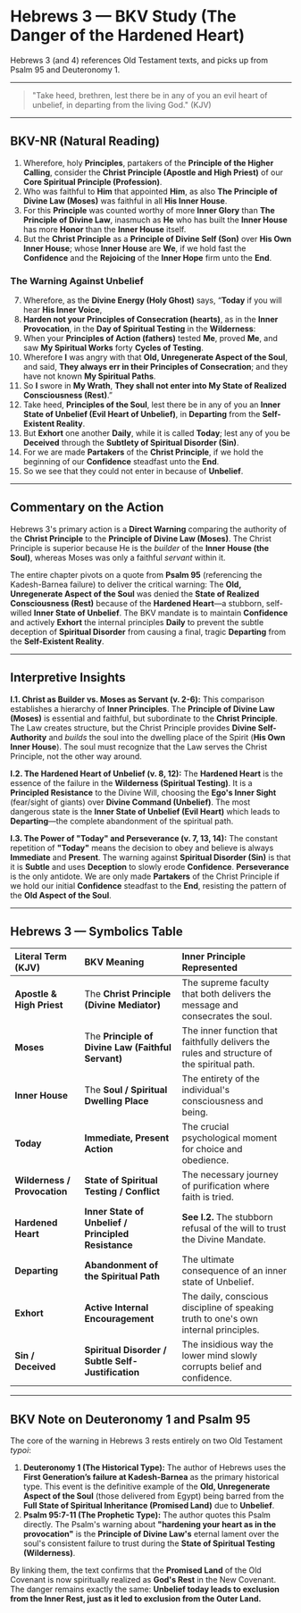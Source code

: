 
# Hebrews 3 — BKV Study (The Danger of the Hardened Heart)

Hebrews 3 (and 4) references Old Testament texts, and picks up from Psalm 95 and Deuteronomy 1.

---

> "Take heed, brethren, lest there be in any of you an evil heart of unbelief, in departing from the living God." (KJV)

---

## BKV-NR (Natural Reading)

1. Wherefore, holy **Principles**, partakers of the **Principle of the Higher Calling**, consider the **Christ Principle (Apostle and High Priest)** of our **Core Spiritual Principle (Profession)**.
2. Who was faithful to **Him** that appointed **Him**, as also **The Principle of Divine Law (Moses)** was faithful in all **His Inner House**.
3. For this **Principle** was counted worthy of more **Inner Glory** than **The Principle of Divine Law**, inasmuch as **He** who has built the **Inner House** has more **Honor** than the **Inner House** itself.
6. But the **Christ Principle** as a **Principle of Divine Self (Son)** over **His Own Inner House**; whose **Inner House** are **We**, if we hold fast the **Confidence** and the **Rejoicing** of the **Inner Hope** firm unto the **End**.

### The Warning Against Unbelief

7. Wherefore, as the **Divine Energy (Holy Ghost)** says, “**Today** if you will hear **His Inner Voice**,
8. **Harden not your Principles of Consecration (hearts)**, as in the **Inner Provocation**, in the **Day of Spiritual Testing** in the **Wilderness**:
9. When your **Principles of Action (fathers)** tested **Me**, proved **Me**, and saw **My Spiritual Works** forty **Cycles of Testing**.
10. Wherefore **I** was angry with that **Old, Unregenerate Aspect of the Soul**, and said, **They always err in their Principles of Consecration**; and they have not known **My Spiritual Paths**.
11. So **I** swore in **My Wrath**, **They shall not enter into My State of Realized Consciousness (Rest)**.”
12. Take heed, **Principles of the Soul**, lest there be in any of you an **Inner State of Unbelief (Evil Heart of Unbelief)**, in **Departing** from the **Self-Existent Reality**.
13. But **Exhort** one another **Daily**, while it is called **Today**; lest any of you be **Deceived** through the **Subtlety of Spiritual Disorder (Sin)**.
14. For we are made **Partakers** of the **Christ Principle**, if we hold the beginning of our **Confidence** steadfast unto the **End**.
19. So we see that they could not enter in because of **Unbelief**.

---

## Commentary on the Action

Hebrews 3's primary action is a **Direct Warning** comparing the authority of the **Christ Principle** to the **Principle of Divine Law (Moses)**. The Christ Principle is superior because He is the *builder* of the **Inner House (the Soul)**, whereas Moses was only a faithful *servant* within it.

The entire chapter pivots on a quote from **Psalm 95** (referencing the Kadesh-Barnea failure) to deliver the critical warning: The **Old, Unregenerate Aspect of the Soul** was denied the **State of Realized Consciousness (Rest)** because of the **Hardened Heart**—a stubborn, self-willed **Inner State of Unbelief**. The BKV mandate is to maintain **Confidence** and actively **Exhort** the internal principles **Daily** to prevent the subtle deception of **Spiritual Disorder** from causing a final, tragic **Departing** from the **Self-Existent Reality**.

---

## Interpretive Insights

**I.1. Christ as Builder vs. Moses as Servant (v. 2-6):** This comparison establishes a hierarchy of **Inner Principles**. The **Principle of Divine Law (Moses)** is essential and faithful, but subordinate to the **Christ Principle**. The Law creates structure, but the Christ Principle provides **Divine Self-Authority** and *builds* the soul into the dwelling place of the Spirit (**His Own Inner House**). The soul must recognize that the Law serves the Christ Principle, not the other way around.

**I.2. The Hardened Heart of Unbelief (v. 8, 12):** The **Hardened Heart** is the essence of the failure in the **Wilderness (Spiritual Testing)**. It is a **Principled Resistance** to the Divine Will, choosing the **Ego's Inner Sight** (fear/sight of giants) over **Divine Command (Unbelief)**. The most dangerous state is the **Inner State of Unbelief (Evil Heart)** which leads to **Departing**—the complete abandonment of the spiritual path.

**I.3. The Power of "Today" and Perseverance (v. 7, 13, 14):** The constant repetition of **"Today"** means the decision to obey and believe is always **Immediate** and **Present**. The warning against **Spiritual Disorder (Sin)** is that it is **Subtle** and uses **Deception** to slowly erode **Confidence**. **Perseverance** is the only antidote. We are only made **Partakers** of the Christ Principle if we hold our initial **Confidence** steadfast to the **End**, resisting the pattern of the **Old Aspect of the Soul**.

---

## Hebrews 3 — Symbolics Table

| Literal Term (KJV) | BKV Meaning | Inner Principle Represented |
| :--- | :--- | :--- |
| **Apostle & High Priest** | The **Christ Principle (Divine Mediator)** | The supreme faculty that both delivers the message and consecrates the soul. |
| **Moses** | The **Principle of Divine Law (Faithful Servant)** | The inner function that faithfully delivers the rules and structure of the spiritual path. |
| **Inner House** | The **Soul / Spiritual Dwelling Place** | The entirety of the individual's consciousness and being. |
| **Today** | **Immediate, Present Action** | The crucial psychological moment for choice and obedience. |
| **Wilderness / Provocation** | **State of Spiritual Testing / Conflict** | The necessary journey of purification where faith is tried. |
| **Hardened Heart** | **Inner State of Unbelief / Principled Resistance** | **See I.2.** The stubborn refusal of the will to trust the Divine Mandate. |
| **Departing** | **Abandonment of the Spiritual Path** | The ultimate consequence of an inner state of Unbelief. |
| **Exhort** | **Active Internal Encouragement** | The daily, conscious discipline of speaking truth to one's own internal principles. |
| **Sin / Deceived** | **Spiritual Disorder / Subtle Self-Justification** | The insidious way the lower mind slowly corrupts belief and confidence. |

***

## BKV Note on Deuteronomy 1 and Psalm 95

The core of the warning in Hebrews 3 rests entirely on two Old Testament *typoi*:

1.  **Deuteronomy 1 (The Historical Type):** The author of Hebrews uses the **First Generation’s failure at Kadesh-Barnea** as the primary historical type. This event is the definitive example of the **Old, Unregenerate Aspect of the Soul** (those delivered from Egypt) being barred from the **Full State of Spiritual Inheritance (Promised Land)** due to **Unbelief**.
2.  **Psalm 95:7-11 (The Prophetic Type):** The author quotes this Psalm directly. The Psalm's warning about **"hardening your heart as in the provocation"** is the **Principle of Divine Law's** eternal lament over the soul's consistent failure to trust during the **State of Spiritual Testing (Wilderness)**.

By linking them, the text confirms that the **Promised Land** of the Old Covenant is now spiritually realized as **God's Rest** in the New Covenant. The danger remains exactly the same: **Unbelief today leads to exclusion from the Inner Rest, just as it led to exclusion from the Outer Land.**
